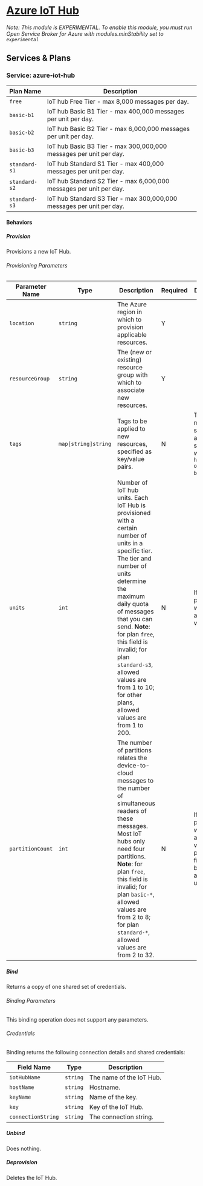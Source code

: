 # [Azure IoT Hub](https://azure.microsoft.com/en-us/services/iot-hub/)

_Note: This module is EXPERIMENTAL. To enable this module, you must run Open Service Broker for Azure with modules.minStability set to `experimental`_

## Services & Plans

### Service: azure-iot-hub

| Plan Name     | Description                                                  |
| ------------- | ------------------------------------------------------------ |
| `free`        | IoT hub Free Tier - max 8,000 messages per day.              |
| `basic-b1`    | IoT hub Basic B1 Tier - max 400,000 messages per unit per day. |
| `basic-b2`    | IoT hub Basic B2 Tier - max 6,000,000 messages per unit per day. |
| `basic-b3`    | IoT hub Basic B3 Tier - max 300,000,000 messages per unit per day. |
| `standard-s1` | IoT hub Standard S1 Tier - max 400,000 messages per unit per day. |
| `standard-s2` | IoT hub Standard S2 Tier - max 6,000,000 messages per unit per day. |
| `standard-s3` | IoT hub Standard S3 Tier - max 300,000,000 messages per unit per day. |

#### Behaviors

##### Provision

Provisions a new IoT Hub.

###### Provisioning Parameters

| Parameter Name   | Type                | Description                                                  | Required | Default Value                                                |
| ---------------- | ------------------- | ------------------------------------------------------------ | -------- | ------------------------------------------------------------ |
| `location`       | `string`            | The Azure region in which to provision applicable resources. | Y        |                                                              |
| `resourceGroup`  | `string`            | The (new or existing) resource group with which to associate new resources. | Y        |                                                              |
| `tags`           | `map[string]string` | Tags to be applied to new resources, specified as key/value pairs. | N        | Tags (even if none are specified) are automatically supplemented with `heritage: open-service-broker-azure`. |
| `units`          | `int`               | Number of IoT hub units. Each IoT Hub is provisioned with a certain number of units in a specific tier. The tier and number of units determine the maximum daily quota of messages that you can send. **Note**: for plan `free`, this field is invalid; for plan `standard-s3`, allowed values are from 1 to 10; for other plans, allowed values are from 1 to 200. | N        | If not provided, `1 `will be used as default value.          |
| `partitionCount` | `int`               | The number of partitions relates the device-to-cloud messages to the number of simultaneous readers of these messages. Most IoT hubs only need four partitions. **Note**: for plan `free`, this field is invalid; for plan `basic-*`, allowed values are from 2 to 8; for plan `standard-*`, allowed values are from 2 to 32. | N        | If not provided, `4` will be used as default value. For plan `free`, this field cannot be provided and `2` will be used. |

##### Bind

Returns a copy of one shared set of credentials.

###### Binding Parameters

This binding operation does not support any parameters.

###### Credentials

Binding returns the following connection details and shared credentials:

| Field Name         | Type     | Description              |
| ------------------ | -------- | ------------------------ |
| `iotHubName`       | `string` | The name of the IoT Hub. |
| `hostName`         | `string` | Hostname.                |
| `keyName`          | `string` | Name of the key.         |
| `key`              | `string` | Key of the IoT Hub.      |
| `connectionString` | `string` | The connection string.   |

##### Unbind

Does nothing.

##### Deprovision

Deletes the IoT Hub.
